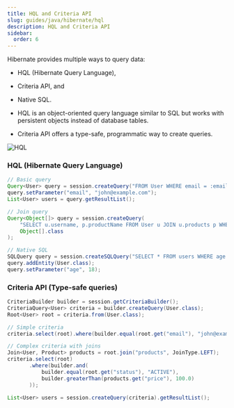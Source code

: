 ```yaml
---
title: HQL and Criteria API
slug: guides/java/hibernate/hql
description: HQL and Criteria API
sidebar:
  order: 6
---
```



Hibernate provides multiple ways to query data: 
- HQL (Hibernate Query Language), 
- Criteria API, and 
- Native SQL. 
- HQL is an object-oriented query language similar to SQL but works with persistent objects instead of database tables. 

- Criteria API offers a type-safe, programmatic way to create queries.

![HQL](/img/java/hibernate/hql.svg)

### HQL (Hibernate Query Language)
```java
// Basic query
Query<User> query = session.createQuery("FROM User WHERE email = :email", User.class);
query.setParameter("email", "john@example.com");
List<User> users = query.getResultList();

// Join query
Query<Object[]> query = session.createQuery(
    "SELECT u.username, p.productName FROM User u JOIN u.products p WHERE u.id = :userId", 
    Object[].class
);

// Native SQL
SQLQuery query = session.createSQLQuery("SELECT * FROM users WHERE age > :age");
query.addEntity(User.class);
query.setParameter("age", 18);
```

### Criteria API (Type-safe queries)
```java
CriteriaBuilder builder = session.getCriteriaBuilder();
CriteriaQuery<User> criteria = builder.createQuery(User.class);
Root<User> root = criteria.from(User.class);

// Simple criteria
criteria.select(root).where(builder.equal(root.get("email"), "john@example.com"));

// Complex criteria with joins
Join<User, Product> products = root.join("products", JoinType.LEFT);
criteria.select(root)
       .where(builder.and(
           builder.equal(root.get("status"), "ACTIVE"),
           builder.greaterThan(products.get("price"), 100.0)
       ));

List<User> users = session.createQuery(criteria).getResultList();
```